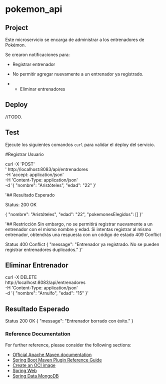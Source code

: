 # pokemon_api

## Project

Este microservicio se encarga de administrar a los entrenadores de Pokémon. 

Se crearon notificaciones para: 

 - Registrar entrenador
    
 - No permitir agregar nuevamente a un entrenador ya registrado.

 - - Eliminar entrenadores

## Deploy

//TODO.

## Test

Ejecute los siguientes comandos `curl` para validar el deploy del servicio.

 #Registrar Usuario

curl -X 'POST' \
 ' http://localhost:8083/api/entrenadores \
  -H 'accept: application/json' \
  -H 'Content-Type: application/json' \
  -d '{
    "nombre": "Aristóteles",
    "edad": "22"
  }'

'## Resultado Esperado

Status: 200 OK

{
  "nombre": "Aristóteles",
  "edad": "22",
  "pokemonesElegidos": []
}'

'## Restricción
Sin embargo, no se permitirá registrar nuevamente a un entrenador con el mismo nombre y edad.
Si intentas registrar al mismo entrenador, obtendrás una respuesta con un código de estado 409 Conflict

Status 400 Conflict
{
  "message": "Entrenador ya registrado. No se pueden registrar entrenadores duplicados."
}'

## Eliminar Entrenador

curl -X DELETE \
http://localhost:8083/api/entrenadores \
-H 'Content-Type: application/json' \
-d '{
  "nombre": "Arnulfo",
  "edad": "15"
}'

## Resultado Esperado

Status 200 OK
{
    "message": "Entrenador borrado con éxito."
}

### Reference Documentation
For further reference, please consider the following sections:

* [Official Apache Maven documentation](https://maven.apache.org/guides/index.html)
* [Spring Boot Maven Plugin Reference Guide](https://docs.spring.io/spring-boot/docs/2.7.15/maven-plugin/reference/html/)
* [Create an OCI image](https://docs.spring.io/spring-boot/docs/2.7.15/maven-plugin/reference/html/#build-image)
* [Spring Web](https://docs.spring.io/spring-boot/docs/2.7.15/reference/htmlsingle/index.html#web)
* [Spring Data MongoDB](https://docs.spring.io/spring-boot/docs/2.7.15/reference/htmlsingle/index.html#data.nosql.mongodb)
